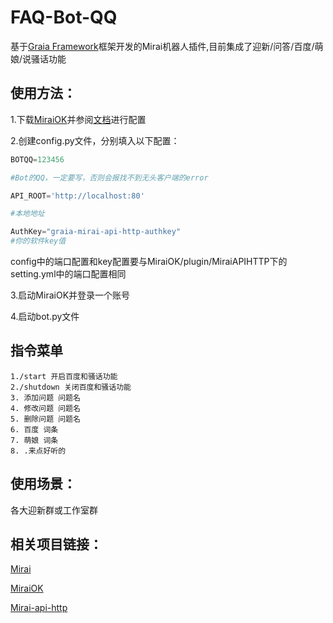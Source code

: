 # FAQ-Bot-QQ
基于[Graia Framework](https://github.com/GraiaProject/Application)框架开发的Mirai机器人插件,目前集成了迎新/问答/百度/萌娘/说骚话功能

## 使用方法：

  1.下载[MiraiOK](https://github.com/LXY1226/MiraiOK)并参阅[文档](https://graiaproject.github.io/Application/)进行配置

  2.创建config.py文件，分别填入以下配置：
   ```python
   BOTQQ=123456
   
   #Bot的QQ，一定要写，否则会报找不到无头客户端的error
   
   API_ROOT='http://localhost:80'

  #本地地址
   
   AuthKey="graia-mirai-api-http-authkey"
  #你的软件key值
   ```
  config中的端口配置和key配置要与MiraiOK/plugin/MiraiAPIHTTP下的setting.yml中的端口配置相同

  3.启动MiraiOK并登录一个账号

  4.启动bot.py文件
  
## 指令菜单
```
1./start 开启百度和骚话功能
2./shutdown 关闭百度和骚话功能
3. 添加问题 问题名
4. 修改问题 问题名
5. 删除问题 问题名
6. 百度 词条
7. 萌娘 词条
8. .来点好听的
```

## 使用场景：

  各大迎新群或工作室群

## 相关项目链接：
  [Mirai](https://github.com/mamoe/mirai)

  [MiraiOK](https://github.com/LXY1226/MiraiOK)

  [Mirai-api-http](https://github.com/project-mirai/mirai-api-http)
